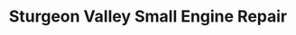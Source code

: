 ---
title: "Sturgeon Valley Small Engine Repair"
url: /indian-river/sturgeon-valley-small-engine-repair/
shop: shop
---